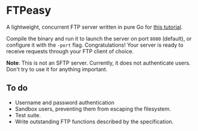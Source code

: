 # FTPeasy
A lightweight, concurrent FTP server written in pure Go for [this tutorial](https://medium.com/better-programming/how-to-write-a-concurrent-ftp-server-in-go-part-1-3904f2e3a9e5).

Compile the binary and run it to launch the server on port `8080` (default), or configure it with the `-port` flag. Congratulations! Your server is ready to receive requests through your FTP client of choice.

**Note**: This is not an SFTP server. Currently, it does not authenticate users. Don't try to use it for anything important.

## To do
* Username and password authentication
* Sandbox users, preventing them from escaping the filesystem.
* Test suite.
* Write outstanding FTP functions described by the specification.